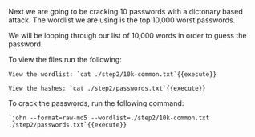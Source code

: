 Next we are going to be cracking 10 passwords with a dictonary based attack. The wordlist we are using is the top 10,000 worst passwords.

We will be looping through our list of 10,000 words in order to guess the password.

To view the files run the following:

	View the wordlist: `cat ./step2/10k-common.txt`{{execute}}

	View the hashes: `cat ./step2/passwords.txt`{{execute}}

To crack the passwords, run the following command:

	`john --format=raw-md5 --wordlist=./step2/10k-common.txt ./step2/passwords.txt`{{execute}}

